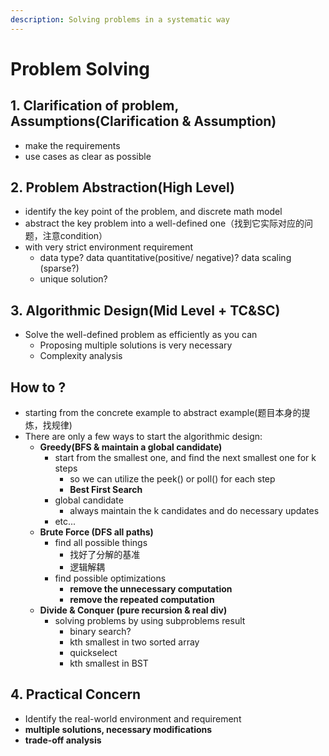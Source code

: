 ```yaml
---
description: Solving problems in a systematic way
---
```


# Problem Solving

## 1. Clarification of problem, Assumptions(Clarification & Assumption)

* make the requirements&#x20;
* use cases as clear as possible

## 2. Problem Abstraction(High Level)

* identify the key point of the problem, and discrete math model
* abstract the key problem into a well-defined one（找到它实际对应的问题，注意condition）
* with very strict environment requirement
  * data type? data quantitative(positive/ negative)? data scaling (sparse?)
  * unique solution?



## 3. Algorithmic Design(Mid Level + TC\&SC)

* Solve the well-defined problem as efficiently as you can
  * Proposing multiple solutions is very necessary
  * Complexity analysis



## How to ?

* starting from the concrete example to abstract example(题目本身的提炼，找规律)
* There are only a few ways to start the algorithmic design:
  * **Greedy(BFS & maintain a global candidate)**
    * start from the smallest one, and find the next smallest one for k steps
      * so we can utilize the peek() or poll() for each step
      * **Best First Search**
    * global candidate
      * always maintain the k candidates and do necessary updates
    * etc...
  * **Brute Force (DFS all paths)**
    * find all possible things
      * 找好了分解的基准
      * 逻辑解耦
    * find possible optimizations
      * **remove the unnecessary computation**
      * **remove the repeated computation**
  * **Divide & Conquer (pure recursion & real div)**
    * solving problems by using subproblems result
      * binary search?
      * kth smallest in two sorted array
      * quickselect
      * kth smallest in BST

## 4. Practical Concern

* Identify the real-world environment and requirement
* **multiple solutions, necessary modifications**
* **trade-off analysis**

